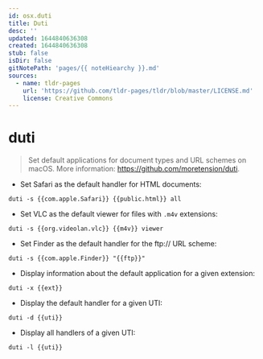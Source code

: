 ```yaml
---
id: osx.duti
title: Duti
desc: ''
updated: 1644840636308
created: 1644840636308
stub: false
isDir: false
gitNotePath: 'pages/{{ noteHiearchy }}.md'
sources:
  - name: tldr-pages
    url: 'https://github.com/tldr-pages/tldr/blob/master/LICENSE.md'
    license: Creative Commons
---
```

# duti

> Set default applications for document types and URL schemes on macOS.
> More information: <https://github.com/moretension/duti>.

- Set Safari as the default handler for HTML documents:

`duti -s {{com.apple.Safari}} {{public.html}} all`

- Set VLC as the default viewer for files with `.m4v` extensions:

`duti -s {{org.videolan.vlc}} {{m4v}} viewer`

- Set Finder as the default handler for the ftp:// URL scheme:

`duti -s {{com.apple.Finder}} "{{ftp}}"`

- Display information about the default application for a given extension:

`duti -x {{ext}}`

- Display the default handler for a given UTI:

`duti -d {{uti}}`

- Display all handlers of a given UTI:

`duti -l {{uti}}`

